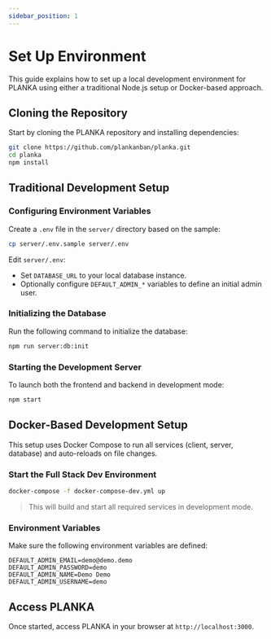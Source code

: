 ```yaml
---
sidebar_position: 1
---
```


# Set Up Environment

This guide explains how to set up a local development environment for PLANKA using either a traditional Node.js setup or Docker-based approach.

## Cloning the Repository

Start by cloning the PLANKA repository and installing dependencies:

```bash
git clone https://github.com/plankanban/planka.git
cd planka
npm install
```

## Traditional Development Setup

### Configuring Environment Variables

Create a `.env` file in the `server/` directory based on the sample:

```bash
cp server/.env.sample server/.env
```

Edit `server/.env`:

- Set `DATABASE_URL` to your local database instance.
- Optionally configure `DEFAULT_ADMIN_*` variables to define an initial admin user.

### Initializing the Database

Run the following command to initialize the database:

```bash
npm run server:db:init
```

### Starting the Development Server

To launch both the frontend and backend in development mode:

```bash
npm start
```

## Docker-Based Development Setup

This setup uses Docker Compose to run all services (client, server, database) and auto-reloads on file changes.

### Start the Full Stack Dev Environment

```bash
docker-compose -f docker-compose-dev.yml up
```

> This will build and start all required services in development mode.

### Environment Variables

Make sure the following environment variables are defined:

```env
DEFAULT_ADMIN_EMAIL=demo@demo.demo
DEFAULT_ADMIN_PASSWORD=demo
DEFAULT_ADMIN_NAME=Demo Demo
DEFAULT_ADMIN_USERNAME=demo
```

## Access PLANKA

Once started, access PLANKA in your browser at `http://localhost:3000`.

